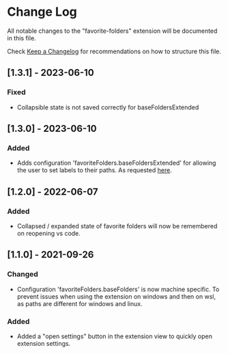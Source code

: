 # Change Log

All notable changes to the "favorite-folders" extension will be documented in this file.

Check [Keep a Changelog](http://keepachangelog.com/) for recommendations on how to structure this file.

## [1.3.1] - 2023-06-10
### Fixed
- Collapsible state is not saved correctly for baseFoldersExtended

## [1.3.0] - 2023-06-10
### Added
- Adds configuration 'favoriteFolders.baseFoldersExtended' for allowing the user to set labels to their paths. As requested [here](https://github.com/flawiddsouza/favorite-folders/issues/1).

## [1.2.0] - 2022-06-07
### Added
- Collapsed / expanded state of favorite folders will now be remembered on reopening vs code.

## [1.1.0] - 2021-09-26
### Changed
- Configuration 'favoriteFolders.baseFolders' is now machine specific. To prevent issues when using the extension on windows and then on wsl, as paths are different for windows and linux.

### Added
- Added a "open settings" button in the extension view to quickly open extension settings.
